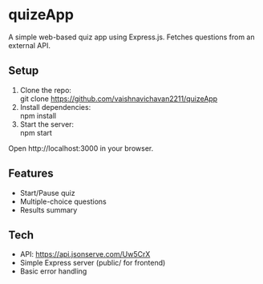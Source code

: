 # quizeApp

A simple web-based quiz app using Express.js. Fetches questions from an external API.

## Setup
1. Clone the repo:  
   git clone https://github.com/vaishnavichavan2211/quizeApp
2. Install dependencies:  
   npm install
3. Start the server:  
   npm start

Open http://localhost:3000 in your browser.

## Features
- Start/Pause quiz
- Multiple-choice questions
- Results summary

## Tech
- API: https://api.jsonserve.com/Uw5CrX
- Simple Express server (public/ for frontend)
- Basic error handling
